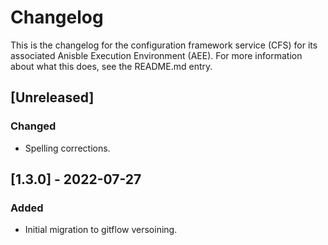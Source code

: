 # Changelog
This is the changelog for the configuration framework service (CFS) for its
associated Anisble Execution Environment (AEE). For more information about what
this does, see the README.md entry.

## [Unreleased]
### Changed
- Spelling corrections.

## [1.3.0] - 2022-07-27
### Added
- Initial migration to gitflow versoining.

